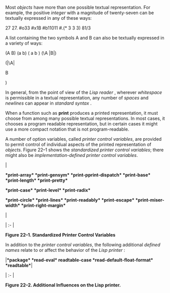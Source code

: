  



Most *objects* have more than one possible textual representation. For example, the positive *integer* with a magnitude of twenty-seven can be textually expressed in any of these ways: 



27 27. #o33 #x1B #b11011 #.(\* 3 3 3) 81/3 



A list containing the two symbols A and B can also be textually expressed in a variety of ways: 



(A B) (a b) ( a b ) (\A |B|) 



(|\A| 



B 



) 



In general, from the point of view of the *Lisp reader* , wherever *whitespace* is permissible in a textual representation, any number of *spaces* and *newlines* can appear in *standard syntax* . 



When a function such as **print** produces a printed representation, it must choose from among many possible textual representations. In most cases, it chooses a program readable representation, but in certain cases it might use a more compact notation that is not program-readable. 



A number of option variables, called *printer control variables*, are provided to permit control of individual aspects of the printed representation of *objects*. Figure 22–1 shows the *standardized printer control variables*; there might also be *implementation-defined printer control variables*. 



|<p>**\*print-array\* \*print-gensym\* \*print-pprint-dispatch\* \*print-base\* \*print-length\* \*print-pretty\*** </p><p>**\*print-case\* \*print-level\* \*print-radix\*** </p><p>**\*print-circle\* \*print-lines\* \*print-readably\* \*print-escape\* \*print-miser-width\* \*print-right-margin\***</p>|

| :- |





**Figure 22–1. Standardized Printer Control Variables** 







 



 



In addition to the *printer control variables*, the following additional *defined names* relate to or affect the behavior of the *Lisp printer* : 



|**\*package\* \*read-eval\* readtable-case \*read-default-float-format\* \*readtable\***|

| :- |





**Figure 22–2. Additional Influences on the Lisp printer.** 



